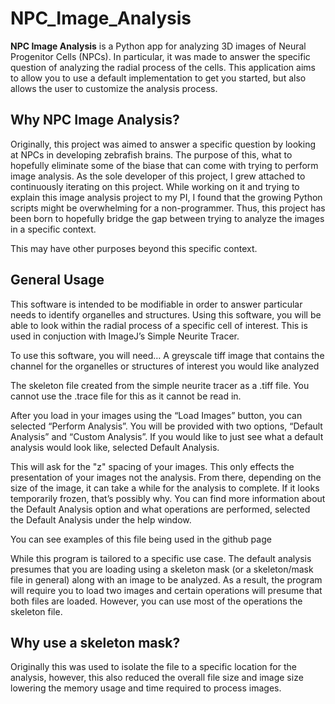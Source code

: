 # NPC_Image_Analysis
**NPC Image Analysis** is a Python app for analyzing 3D images of Neural Progenitor Cells (NPCs). In particular, it
was made to answer the specific question of analyzing the radial process of the cells. This application
aims to allow you to use a default implementation to get you started, but also allows the user to
customize the analysis process.

## Why NPC Image Analysis?

Originally, this project was aimed to answer a specific question by looking at NPCs in developing zebrafish
brains. The purpose of this, what to hopefully eliminate some of the biase that can come with trying to
perform image analysis. As the sole developer of this project, I grew attached to continuously iterating
on this project. While working on it and trying to explain this image analysis project to my PI, I found
that the growing Python scripts might be overwhelming for a non-programmer. Thus, this project has been 
born to hopefully bridge the gap between trying to analyze the images in a specific context.

This may have other purposes beyond this specific context. 


## General Usage

This software is intended to be modifiable in order to answer particular needs to identify organelles and structures. Using this software, you will be able to look within the radial process of a specific cell of interest. This is used in conjuction with ImageJ’s Simple Neurite Tracer.

To use this software, you will need…
A greyscale tiff image that contains the channel for the organelles or structures of interest you would like analyzed

The skeleton file created from the simple neurite tracer as a .tiff file. You cannot use the .trace file for this as it cannot be read in.

After you load in your images using the “Load Images” button, you can selected “Perform Analysis”. You will be provided with two options, “Default Analysis” and “Custom Analysis”. If you would like to just see what a default analysis would look like, selected Default Analysis.

This will ask for the "z" spacing of your images. This only effects the presentation of your images not the analysis. From there, depending on the size of the image, it can take a while for the analysis to complete. If it looks temporarily frozen, that’s possibly why. You can find more information about the Default Analysis option and what operations are performed, selected the Default Analysis under the help window.

You can see examples of this file being used in the github page

While this program is tailored to a specific use case. The default analysis presumes that you are loading using a skeleton mask (or a skeleton/mask file in general) along with an image to be analyzed. As a result, the program will require you to load two images and certain operations will presume that both files are loaded. However, you can use most of the operations the skeleton file.

## Why use a skeleton mask?

Originally this was used to isolate the file to a specific location for the analysis, however, this also reduced the overall file size and image size lowering the memory usage and time required to process images.
